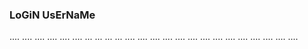 ### LoGiN UsErNaMe
....
....
....
....
....
....
...
...
...
...
....
....
....
....
....
....
....
....
....
....
....
....
....
....
